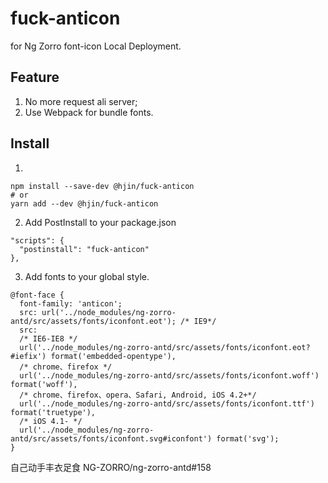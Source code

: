 # fuck-anticon
for Ng Zorro font-icon Local Deployment.

## Feature

1. No more request ali server;
2. Use Webpack for bundle fonts.

## Install

1.

```
npm install --save-dev @hjin/fuck-anticon
# or
yarn add --dev @hjin/fuck-anticon
```

2. Add PostInstall to your package.json
```
"scripts": {
  "postinstall": "fuck-anticon"
},
```

3. Add fonts to your global style. 

```
@font-face {
  font-family: 'anticon';
  src: url('../node_modules/ng-zorro-antd/src/assets/fonts/iconfont.eot'); /* IE9*/
  src:
  /* IE6-IE8 */
  url('../node_modules/ng-zorro-antd/src/assets/fonts/iconfont.eot?#iefix') format('embedded-opentype'),
  /* chrome、firefox */
  url('../node_modules/ng-zorro-antd/src/assets/fonts/iconfont.woff') format('woff'),
  /* chrome、firefox、opera、Safari, Android, iOS 4.2+*/
  url('../node_modules/ng-zorro-antd/src/assets/fonts/iconfont.ttf') format('truetype'),
  /* iOS 4.1- */
  url('../node_modules/ng-zorro-antd/src/assets/fonts/iconfont.svg#iconfont') format('svg');
}
```

自己动手丰衣足食 NG-ZORRO/ng-zorro-antd#158